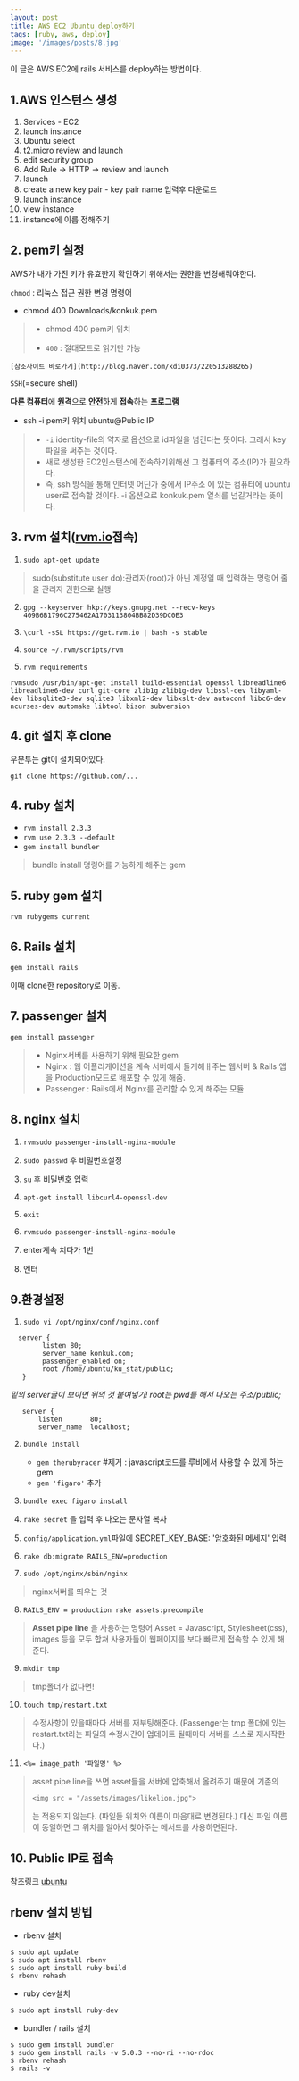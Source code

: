 ```yaml
---
layout: post
title: AWS EC2 Ubuntu deploy하기
tags: [ruby, aws, deploy]
image: '/images/posts/8.jpg'
---
```


이 글은 AWS EC2에 rails 서비스를 deploy하는 방법이다.

## 1.AWS 인스턴스 생성
1. Services - EC2
2. launch instance
3. Ubuntu select
4. t2.micro review and launch
5. edit security group
6. Add Rule -> HTTP -> review and launch
7. launch
8. create a new key pair - key pair name 입력후 다운로드
9. launch instance
10. view instance
11. instance에 이름 정해주기

## 2. pem키 설정

AWS가 내가 가진 키가 유효한지 확인하기 위해서는 권한을 변경해줘야한다.

`chmod` : 리눅스 접근 권한 변경 명령어 
* chmod 400 Downloads/konkuk.pem
> * chmod 400 pem키 위치
> 
> * `400` : 절대모드로 읽기만 가능

	[참조사이트 바로가기](http://blog.naver.com/kdi0373/220513288265)

`SSH`(=secure shell)

**다른 컴퓨터**에 **원격**으로 **안전**하게 **접속**하는 **프로그램**
* ssh -i pem키 위치 ubuntu@Public IP
> 
> * `-i` identity-file의 약자로 옵션으로 id파일을 넘긴다는 뜻이다. 그래서 key파일을 써주는 것이다.
> * 새로 생성한 EC2인스턴스에 접속하기위해선 그 컴퓨터의 주소(IP)가 필요하다.
> * 즉, ssh 방식을 통해 인터넷 어딘가 중에서 IP주소 에 있는 컴퓨터에 ubuntu user로 접속할 것이다. -i 옵션으로 konkuk.pem 열쇠를 넘길거라는 뜻이다.


## 3. rvm 설치([rvm.io](http://rvm.io)접속)
 1. `sudo apt-get update`
 > sudo(substitute user do):관리자(root)가 아닌 계정일 때 입력하는 명령어 줄을 관리자 권한으로 실행
 2. `gpg --keyserver hkp://keys.gnupg.net --recv-keys 409B6B1796C275462A1703113804BB82D39DC0E3`
 
 3. `\curl -sSL https://get.rvm.io | bash -s stable`
 
 4. `source ~/.rvm/scripts/rvm`
 
 5. `rvm requirements` 

```
rvmsudo /usr/bin/apt-get install build-essential openssl libreadline6 libreadline6-dev curl git-core zlib1g zlib1g-dev libssl-dev libyaml-dev libsqlite3-dev sqlite3 libxml2-dev libxslt-dev autoconf libc6-dev ncurses-dev automake libtool bison subversion
```

## 4. git 설치 후 clone

우분투는 git이 설치되어있다.
 
 `git clone https://github.com/...`

## 4. ruby 설치
* `rvm install 2.3.3`
* `rvm use 2.3.3 --default`
* `gem install bundler`
 > bundle install 명령어를 가능하게 해주는 gem

## 5. ruby gem 설치
`rvm rubygems current`

## 6. Rails 설치
`gem install rails`


이때 clone한 repository로 이동.

## 7. passenger 설치
 `gem install passenger`
>* Nginx서버를 사용하기 위해 필요한 gem
>* Nginx : 웹 어플리케이션을 계속 서버에서 돌게해ㅐ주는 웹서버 & Rails 앱을 Production모드로 배포할 수 있게 해줌.
>* Passenger : Rails에서 Nginx를 관리할 수 있게 해주는 모듈

## 8. nginx 설치

 1. `rvmsudo passenger-install-nginx-module`
 
 2. `sudo passwd` 후 비밀번호설정
 
 3. `su` 후 비밀번호 입력
 4. `apt-get install libcurl4-openssl-dev`
 
 5. `exit`
 
 6. `rvmsudo passenger-install-nginx-module`
 
 7. enter계속 치다가 1번
 8. 엔터

## 9.환경설정

1. `sudo vi /opt/nginx/conf/nginx.conf`

```
  server {
		listen 80;
		server_name konkuk.com; 
		passenger_enabled on; 
		root /home/ubuntu/ku_stat/public; 
   }
```

   *밑의 server글이 보이면 위의 것 붙여넣기! root는 pwd를 해서 나오는 주소/public;*

```
   server {
       listen       80;
       server_name  localhost;
```

2. `bundle install` 

	* `gem therubyracer` #제거 : javascript코드를 루비에서 사용할 수 있게 하는 gem 
	* `gem 'figaro'` 추가 

3. `bundle exec figaro install` 

4. `rake secret` 을 입력 후 나오는 문자열 복사
5. `config/application.yml`파일에 SECRET_KEY_BASE: '암호화된 메세지' 입력
6. `rake db:migrate RAILS_ENV=production`
7. `sudo /opt/nginx/sbin/nginx`
> nginx서버를 띄우는 것
8. `RAILS_ENV = production rake assets:precompile`
> **Asset pipe line** 을 사용하는 명령어
> Asset = Javascript, Stylesheet(css), images 등을 모두 합쳐 사용자들이 웹페이지를 보다 빠르게 접속할 수 있게 해준다.
9. `mkdir tmp`
> tmp폴더가 없다면! 
10. `touch tmp/restart.txt`
> 수정사항이 있을때마다 서버를 재부팅해준다. (Passenger는 tmp 폴더에 있는 restart.txt라는 파일의 수정시간이 업데이트 될때마다 서버를 스스로 재시작한다.)

11. `<%= image_path '파일명' %>`
> asset pipe line을 쓰면 asset들을 서버에 압축해서 올려주기 때문에 기존의 
> ```
> <img src = "/assets/images/likelion.jpg">
> ``` 
> 는 적용되지 않는다. (파일들 위치와 이름이 마음대로 변경된다.) 대신 파일 이름이 동일하면 그 위치를 알아서 찾아주는 메서드를 사용하면된다.

## 10. Public IP로 접속

참조링크 [ubuntu](https://www.digitalocean.com/community/tutorials/how-to-install-rails-and-nginx-with-passenger-on-ubuntu) 


## rbenv 설치 방법

- rbenv 설치

```
$ sudo apt update
$ sudo apt install rbenv
$ sudo apt install ruby-build
$ rbenv rehash
```

- ruby dev설치

```
$ sudo apt install ruby-dev
```

- bundler / rails 설치

```
$ sudo gem install bundler
$ sudo gem install rails -v 5.0.3 --no-ri --no-rdoc
$ rbenv rehash
$ rails -v
```